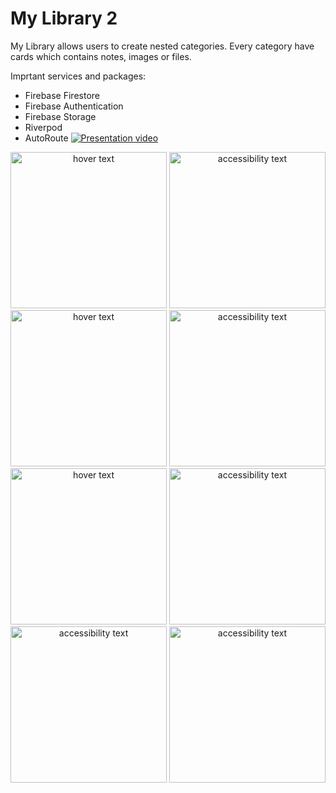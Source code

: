 # My Library 2
 My Library allows users to create nested categories. Every category have cards which contains notes, images or files.
 
 Imprtant services and packages:
  - Firebase Firestore
  - Firebase Authentication
  - Firebase Storage
  - Riverpod
  - AutoRoute
[![Presentation video](https://upload.wikimedia.org/wikipedia/commons/thumb/0/09/YouTube_full-color_icon_%282017%29.svg/2560px-YouTube_full-color_icon_%282017%29.svg.png)](https://youtu.be/lY3WsQefTK0)
<p align="center">
  <img src="https://user-images.githubusercontent.com/67066911/167431183-81cbe032-ad0d-4eda-9dd7-4dae8b9b42a7.png" width="250" title="hover text">
  <img src="https://user-images.githubusercontent.com/67066911/167431194-be7d492d-214f-4ed7-936b-f4e81277e573.png" width="250" alt="accessibility text">
  <img src="https://user-images.githubusercontent.com/67066911/167431287-cd636232-15a7-405f-b6bd-c86a6f228c77.png" width="250" title="hover text">
  <img src="https://user-images.githubusercontent.com/67066911/167431296-735a351c-7af7-4503-b957-9ca406963745.png" width="250" alt="accessibility text">
  <img src="https://user-images.githubusercontent.com/67066911/167431318-d18a85ba-6b20-4826-a292-ef30836310a6.png" width="250" title="hover text">
  <img src="https://user-images.githubusercontent.com/67066911/167431325-eebf25cd-2add-492f-87e4-014e826331ee.png" width="250" alt="accessibility text">
  <img src="https://user-images.githubusercontent.com/67066911/167432142-c2a2d997-8f7f-4aa5-b7f0-07a85a9f9af9.png" width="250" alt="accessibility text">
  <img src="https://user-images.githubusercontent.com/67066911/167432906-bf7b50df-6320-40fb-9c61-aed3464c7e3b.png" width="250" alt="accessibility text">
</p>

 

